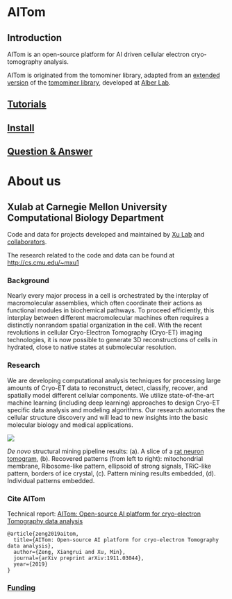 # AITom

## Introduction
AITom is an open-source platform for AI driven cellular electron cryo-tomography analysis. 

AITom is originated from the tomominer library, adapted from an [extended version](http://web.cmb.usc.edu/people/alber/Software/mpp/) of the [tomominer library](https://github.com/alberlab/tomominer), developed at [Alber Lab](http://web.cmb.usc.edu/people/alber/).


## [Tutorials](https://github.com/xulabs/aitom_doc/tree/master/tutorials)

## [Install](https://github.com/xulabs/aitom/blob/master/doc/install.md)

## [Question & Answer](https://github.com/xulabs/aitom/blob/master/doc/iQ_A.md)

# About us
## Xulab at Carnegie Mellon University Computational Biology Department
Code and data for projects developed and maintained by [Xu Lab](https://cs.cmu.edu/~mxu1) and [collaborators](https://github.com/xulabs/aitom/blob/master/doc/collaborators.md). 

The research related to the code and data can be found at http://cs.cmu.edu/~mxu1

### Background
Nearly every major process in a cell is orchestrated by the interplay of macromolecular assemblies, which often coordinate their actions as functional modules in biochemical pathways.  To proceed efficiently,  this  interplay  between  different macromolecular  machines  often  requires  a  distinctly nonrandom spatial organization in the cell. With the recent revolutions in cellular Cryo-Electron Tomography (Cryo-ET) imaging technologies, it is now possible to generate 3D reconstructions of cells in hydrated, close to native states at submolecular resolution. 


### Research
We are developing computational analysis techniques for processing large amounts of Cryo-ET data to reconstruct, detect, classify, recover, and spatially model different cellular components. We utilize state-of-the-art machine learning (including deep learning) approaches to design Cryo-ET specific data analysis and modeling algorithms. Our research automates the cellular structure discovery and will lead to new insights into the basic molecular biology and medical applications.


<img src="https://user-images.githubusercontent.com/31047726/51266413-3613ec00-1989-11e9-810f-f8cb4924f435.png">

*De novo* structural mining pipeline results: (a). A slice of a [rat neuron tomogram](https://doi.org/10.1016/j.cell.2017.12.030),  (b). Recovered patterns (from left to right): mitochondrial membrane, Ribosome-like pattern, ellipsoid of strong signals, TRiC-like pattern, borders of ice crystal, (c). Pattern mining results embedded, (d). Individual patterns embedded.

### Cite AITom
Technical report: [AITom: Open-source AI platform for cryo-electron Tomography data analysis](https://arxiv.org/abs/1911.03044)

```
@article{zeng2019aitom,
  title={AITom: Open-source AI platform for cryo-electron Tomography data analysis},
  author={Zeng, Xiangrui and Xu, Min},
  journal={arXiv preprint arXiv:1911.03044},
  year={2019}
}
```



### [Funding](https://github.com/xulabs/aitom/blob/master/doc/funding.md)
